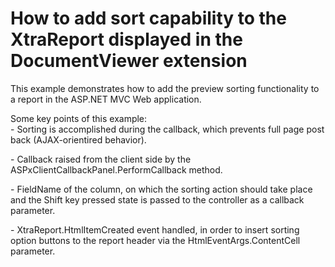 # How to add sort capability to the XtraReport displayed in the DocumentViewer extension


<p>This example demonstrates how to add the preview sorting functionality to a report in the ASP.NET MVC Web application.</p><p>Some key points of this example:<br />
- Sorting is accomplished during the callback, which prevents full page post back (AJAX-orientired behavior).</p><p>- Callback raised from the client side by the ASPxClientCallbackPanel.PerformCallback method.</p><p>- FieldName of the column, on which the sorting action should take place and the Shift key pressed state is passed to the controller as a callback parameter.</p><p>- XtraReport.HtmlItemCreated event handled, in order to insert sorting option buttons to the report header via the HtmlEventArgs.ContentCell parameter.</p>

<br/>


